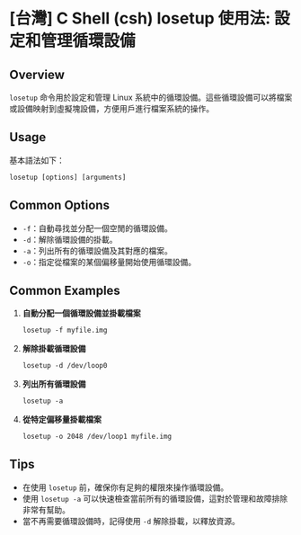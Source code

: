 # [台灣] C Shell (csh) losetup 使用法: 設定和管理循環設備

## Overview
`losetup` 命令用於設定和管理 Linux 系統中的循環設備。這些循環設備可以將檔案或設備映射到虛擬塊設備，方便用戶進行檔案系統的操作。

## Usage
基本語法如下：
```csh
losetup [options] [arguments]
```

## Common Options
- `-f`：自動尋找並分配一個空閒的循環設備。
- `-d`：解除循環設備的掛載。
- `-a`：列出所有的循環設備及其對應的檔案。
- `-o`：指定從檔案的某個偏移量開始使用循環設備。

## Common Examples
1. **自動分配一個循環設備並掛載檔案**
   ```csh
   losetup -f myfile.img
   ```

2. **解除掛載循環設備**
   ```csh
   losetup -d /dev/loop0
   ```

3. **列出所有循環設備**
   ```csh
   losetup -a
   ```

4. **從特定偏移量掛載檔案**
   ```csh
   losetup -o 2048 /dev/loop1 myfile.img
   ```

## Tips
- 在使用 `losetup` 前，確保你有足夠的權限來操作循環設備。
- 使用 `losetup -a` 可以快速檢查當前所有的循環設備，這對於管理和故障排除非常有幫助。
- 當不再需要循環設備時，記得使用 `-d` 解除掛載，以釋放資源。